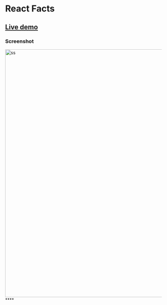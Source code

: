 # React Facts

## [Live demo](https://65a3d8701e52d9785d46bf02--react-facts-app-reactjs.netlify.app/)


### Screenshot

<img width="797" alt="ss" src="">****
